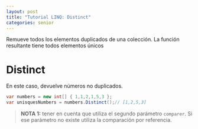 ```yaml
---
layout: post
title: "Tutorial LINQ: Distinct"
categories: senior
---
```


Remueve todos los elementos duplicados <!--more-->de una colección. La función resultante tiene todos elementos únicos

# Distinct
En este caso, devuelve números no duplicados.

```csharp
var numbers = new int[] { 1,1,2,1,5,3 };
var unisquesNumbers = numbers.Distinct();// [1,2,5,3]
```
> **NOTA 1:** tener en cuenta que utiliza el segundo parámetro `comparer`. Si ese parámetro no existe utiliza la comparación por referencia.